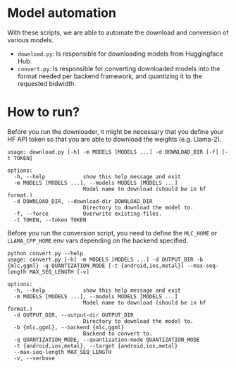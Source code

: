 # Model automation

With these scripts, we are able to automate the download and conversion of various models.

* `download.py`: Is responsible for downloading models from Huggingface Hub.
* `convert.py`: Is responsible for converting downloaded models into the format needed per backend framework, and quantizing it to the requested bidwidth.

# How to run?

Before you run the downloader, it might be necessary that you define your HF API token so that you are able to download the weights (e.g. Llama-2).

```
usage: download.py [-h] -m MODELS [MODELS ...] -d DOWNLOAD_DIR [-f] [-t TOKEN]

options:
  -h, --help            show this help message and exit
  -m MODELS [MODELS ...], --models MODELS [MODELS ...]
                        Model name to download (should be in hf format.)
  -d DOWNLOAD_DIR, --download-dir DOWNLOAD_DIR
                        Directory to download the model to.
  -f, --force           Overwrite existing files.
  -t TOKEN, --token TOKEN
```

Before you run the conversion script, you need to define the `MLC_HOME` or `LLAMA_CPP_HOME` env vars depending on the backend specified.

```
python convert.py --help
usage: convert.py [-h] -m MODELS [MODELS ...] -d OUTPUT_DIR -b {mlc,ggml} -q QUANTIZATION_MODE [-t {android,ios,metal}] --max-seq-length MAX_SEQ_LENGTH [-v]

options:
  -h, --help            show this help message and exit
  -m MODELS [MODELS ...], --models MODELS [MODELS ...]
                        Model name to download (should be in hf format.)
  -d OUTPUT_DIR, --output-dir OUTPUT_DIR
                        Directory to download the model to.
  -b {mlc,ggml}, --backend {mlc,ggml}
                        Backend to convert to.
  -q QUANTIZATION_MODE, --quantization-mode QUANTIZATION_MODE
  -t {android,ios,metal}, --target {android,ios,metal}
  --max-seq-length MAX_SEQ_LENGTH
  -v, --verbose
```
